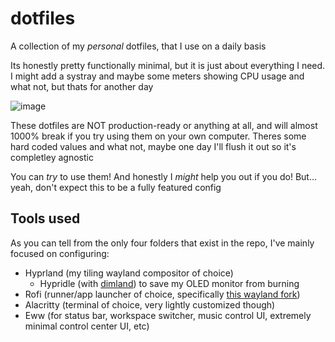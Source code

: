 # dotfiles

A collection of my _personal_ dotfiles, that I use on a daily basis

Its honestly pretty functionally minimal, but it is just about everything I need. I might add a systray and maybe some meters showing CPU usage and what not, but thats for another day

![image](https://github.com/fudgeu/dotfiles/assets/20429250/a2f14af8-0f20-42f2-8d48-007527549011)


These dotfiles are NOT production-ready or anything at all, and will almost 1000% break if you try using them on your own computer. Theres some hard coded values and what not, maybe one day I'll flush it out so it's completley agnostic

You can _try_ to use them! And honestly I _might_ help you out if you do! But... yeah, don't expect this to be a fully featured config

## Tools used

As you can tell from the only four folders that exist in the repo, I've mainly focused on configuring:
- Hyprland (my tiling wayland compositor of choice)
  - Hypridle (with [dimland](https://github.com/keifufu/dimland)) to save my OLED monitor from burning 
- Rofi (runner/app launcher of choice, specifically [this wayland fork](https://github.com/lbonn/rofi))
- Alacritty (terminal of choice, very lightly customized though)
- Eww (for status bar, workspace switcher, music control UI, extremely minimal control center UI, etc)

